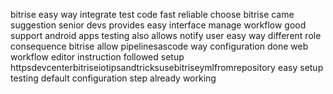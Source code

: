 bitrise easy way integrate test code fast reliable choose bitrise came suggestion senior devs provides easy interface manage workflow good support android apps testing also allows notify user easy way different role consequence bitrise allow pipelinesascode way configuration done web workflow editor instruction followed setup httpsdevcenterbitriseiotipsandtricksusebitriseymlfromrepository easy setup testing default configuration step already working